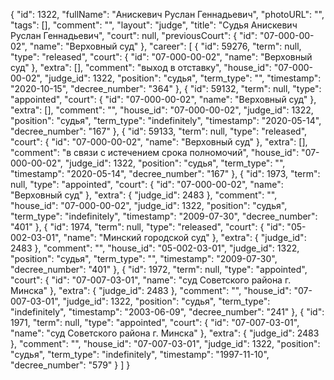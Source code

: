 {
    "id": 1322,
    "fullName": "Анискевич Руслан Геннадьевич",
    "photoURL": "",
    "tags": [],
    "comment": "",
    "layout": "judge",
    "title": "Судья Анискевич Руслан Геннадьевич",
    "court": null,
    "previousCourt": {
        "id": "07-000-00-02",
        "name": "Верховный суд"
    },
    "career": [
        {
            "id": 59276,
            "term": null,
            "type": "released",
            "court": {
                "id": "07-000-00-02",
                "name": "Верховный суд"
            },
            "extra": [],
            "comment": "выход в отставку",
            "house_id": "07-000-00-02",
            "judge_id": 1322,
            "position": "судья",
            "term_type": "",
            "timestamp": "2020-10-15",
            "decree_number": "364"
        },
        {
            "id": 59132,
            "term": null,
            "type": "appointed",
            "court": {
                "id": "07-000-00-02",
                "name": "Верховный суд"
            },
            "extra": [],
            "comment": "",
            "house_id": "07-000-00-02",
            "judge_id": 1322,
            "position": "судья",
            "term_type": "indefinitely",
            "timestamp": "2020-05-14",
            "decree_number": "167"
        },
        {
            "id": 59133,
            "term": null,
            "type": "released",
            "court": {
                "id": "07-000-00-02",
                "name": "Верховный суд"
            },
            "extra": [],
            "comment": "в связи с истечением срока полномочий",
            "house_id": "07-000-00-02",
            "judge_id": 1322,
            "position": "судья",
            "term_type": "",
            "timestamp": "2020-05-14",
            "decree_number": "167"
        },
        {
            "id": 1973,
            "term": null,
            "type": "appointed",
            "court": {
                "id": "07-000-00-02",
                "name": "Верховный суд"
            },
            "extra": {
                "judge_id": 2483
            },
            "comment": "",
            "house_id": "07-000-00-02",
            "judge_id": 1322,
            "position": "судья",
            "term_type": "indefinitely",
            "timestamp": "2009-07-30",
            "decree_number": "401"
        },
        {
            "id": 1974,
            "term": null,
            "type": "released",
            "court": {
                "id": "05-002-03-01",
                "name": "Минский городской суд"
            },
            "extra": {
                "judge_id": 2483
            },
            "comment": "",
            "house_id": "05-002-03-01",
            "judge_id": 1322,
            "position": "судья",
            "term_type": "",
            "timestamp": "2009-07-30",
            "decree_number": "401"
        },
        {
            "id": 1972,
            "term": null,
            "type": "appointed",
            "court": {
                "id": "07-007-03-01",
                "name": "суд Советского района г. Минска"
            },
            "extra": {
                "judge_id": 2483
            },
            "comment": "",
            "house_id": "07-007-03-01",
            "judge_id": 1322,
            "position": "судья",
            "term_type": "indefinitely",
            "timestamp": "2003-06-09",
            "decree_number": "241"
        },
        {
            "id": 1971,
            "term": null,
            "type": "appointed",
            "court": {
                "id": "07-007-03-01",
                "name": "суд Советского района г. Минска"
            },
            "extra": {
                "judge_id": 2483
            },
            "comment": "",
            "house_id": "07-007-03-01",
            "judge_id": 1322,
            "position": "судья",
            "term_type": "indefinitely",
            "timestamp": "1997-11-10",
            "decree_number": "579"
        }
    ]
}